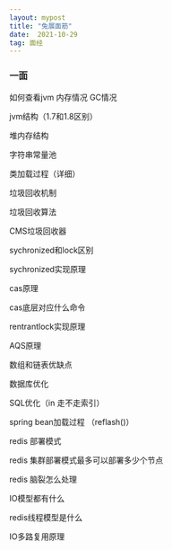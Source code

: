 ```yaml
---
layout: mypost
title: "兔展面筋"
date:  2021-10-29
tag: 面经
---   
```




### 一面

如何查看jvm 内存情况 GC情况

jvm结构（1.7和1.8区别）

堆内存结构

字符串常量池

类加载过程（详细）

垃圾回收机制

垃圾回收算法

CMS垃圾回收器

sychronized和lock区别

sychronized实现原理

cas原理

cas底层对应什么命令

rentrantlock实现原理

AQS原理

数组和链表优缺点

数据库优化

SQL优化（in 走不走索引）

spring bean加载过程 （reflash()）

redis 部署模式

redis 集群部署模式最多可以部署多少个节点

redis 脑裂怎么处理

IO模型都有什么

redis线程模型是什么

IO多路复用原理

